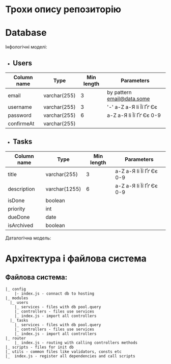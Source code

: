 # Трохи опису репозиторію

# Database
Інфологічні моделі:
  * ## Users

  | Column name | Type | Min length | Parameters |
  |--|--|--|--|
  | email | varchar(255) | 3 | by pattern email@data.some |
  | username | varchar(255) | 3 | '-' a-Z а-Я Іі Її Ґґ Єє |
  | password | varchar(255) | 6 | a-Z а-Я Іі Її Ґґ Єє 0-9 |
  | confirmeAt | varchar(255) |

  * ## Tasks

  | Column name | Type | Min length | Parameters |
  |--|--|--|--|
  | title | varchar(255) | 3 | a-Z а-Я Іі Її Ґґ Єє 0-9 |
  | description | varchar(1255) | 6 | a-Z а-Я Іі Її Ґґ Єє 0-9 |
  | isDone | boolean |
  | priority | int |
  | dueDone | date |
  | isArchived | boolean |

Даталогічна модель:

<!-- <img src="https://firebasestorage.googleapis.com/v0/b/green-peach.appspot.com/o/tms-resourses%2Fdb-tms.png?alt=media&token=02c0407d-0b81-49ed-8a43-4d68e6521ecf"> -->

# Архітектура і файлова система

## Файлова система:

    |_ config
        |- index.js - connact db to hosting
    |_ modules
      |_ users
        |_ services - files with db pool.query
        |_ controllers - files use services
        |_ index.js - import all controllers
      |_ tasks
        |_ services - files with db pool.query
        |_ controllers - files use services
        |_ index.js - import all controllers
    |_ router
        |_ index.js - routing with calling controllers methods
    |_ scripts - files for init db
    |_ utils - common files like validators, consts etc
    |_  index.js - register all dependencies and call scripts
